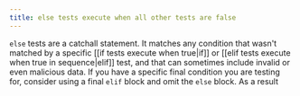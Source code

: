 ```yaml
---
title: else tests execute when all other tests are false
---
```


`else` tests are a catchall statement. It matches any condition that wasn't matched by a specific [[if tests execute when true|if]] or [[elif tests execute when true in sequence|elif]] test, and that can sometimes include invalid or even malicious data. If you have a specific final condition you are testing for, consider using a final `elif` block and omit the `else` block. As a result